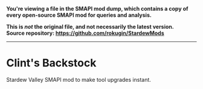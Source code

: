 **You're viewing a file in the SMAPI mod dump, which contains a copy of every open-source SMAPI mod
for queries and analysis.**

**This is _not_ the original file, and not necessarily the latest version.**  
**Source repository: https://github.com/rokugin/StardewMods**

----

# Clint's Backstock
Stardew Valley SMAPI mod to make tool upgrades instant.
